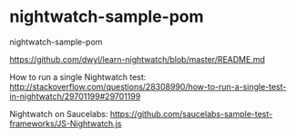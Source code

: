 # nightwatch-sample-pom
nightwatch-sample-pom


https://github.com/dwyl/learn-nightwatch/blob/master/README.md


How to run a single Nightwatch test: http://stackoverflow.com/questions/28308990/how-to-run-a-single-test-in-nightwatch/29701199#29701199

Nightwatch on Saucelabs: https://github.com/saucelabs-sample-test-frameworks/JS-Nightwatch.js



